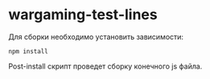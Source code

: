 # wargaming-test-lines

Для сборки необходимо установить зависимости:
    
    npm install

Post-install скрипт проведет сборку конечного js файла.
